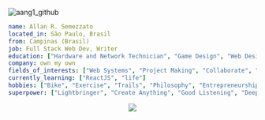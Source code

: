 ![aang1_github](https://user-images.githubusercontent.com/42531679/160004516-7ddb9334-a406-4f1d-bd46-1135c608ce6a.jpg)

```yaml
name: Allan R. Semezzato
located_in: São Paulo, Brasil
from: Campinas (Brasil)
job: Full Stack Web Dev, Writer
education: ["Hardware and Network Technician", "Game Design", "Web Design", "Graphic Design"]
company: own my own
fields_of_interests: ["Web Systems", "Project Making", "Collaborate", "Money"]
currently_learning: ["ReactJS", "life"]
hobbies: ["Bike", "Exercise", "Trails", "Philosophy", "Entrepreneurship", "Solitude", "Good Music"]
superpower: ["Lightbringer", "Create Anything", "Good Listening", "Deep Understanding"]
```

<p align="center">
  <a href="https://spotify-github-profile.vercel.app/api/view?uid=12156355395&redirect=true">
    <img src="https://spotify-github-profile.vercel.app/api/view?uid=12156355395&cover_image=true&theme=novatorem&bar_color=e3a420&bar_color_cover=false" />
  </a>
</p>
